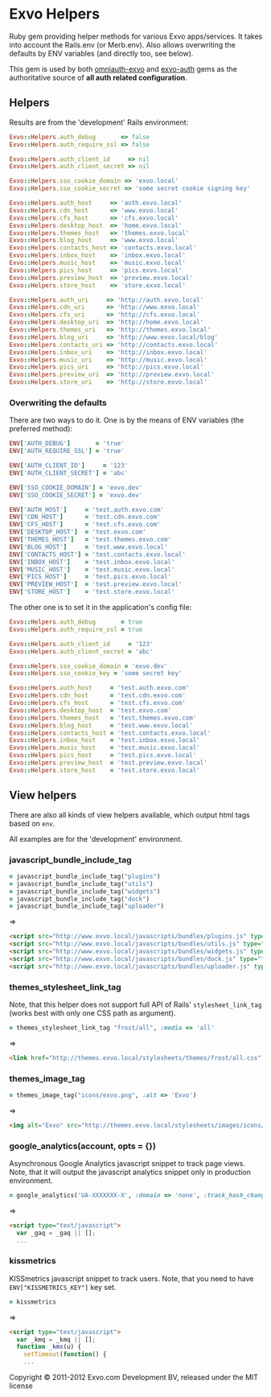 # Exvo Helpers

Ruby gem providing helper methods for various Exvo apps/services. It takes into account the Rails.env (or Merb.env). Also allows overwriting the defaults by ENV variables (and directly too, see below).

This gem is used by both [omniauth-exvo](https://github.com/Exvo/omniauth-exvo/) and [exvo-auth](https://github.com/Exvo/Auth) gems as the authoritative source of **all auth related configuration**.


## Helpers

Results are from the 'development' Rails environment:

```ruby
Exvo::Helpers.auth_debug       => false
Exvo::Helpers.auth_require_ssl => false

Exvo::Helpers.auth_client_id     => nil
Exvo::Helpers.auth_client_secret => nil

Exvo::Helpers.sso_cookie_domain => 'exvo.local'
Exvo::Helpers.sso_cookie_secret => 'some secret cookie signing key'

Exvo::Helpers.auth_host     => 'auth.exvo.local'
Exvo::Helpers.cdn_host      => 'www.exvo.local'
Exvo::Helpers.cfs_host      => 'cfs.exvo.local'
Exvo::Helpers.desktop_host  => 'home.exvo.local'
Exvo::Helpers.themes_host   => 'themes.exvo.local'
Exvo::Helpers.blog_host     => 'www.exvo.local'
Exvo::Helpers.contacts_host => 'contacts.exvo.local'
Exvo::Helpers.inbox_host    => 'inbox.exvo.local'
Exvo::Helpers.music_host    => 'music.exvo.local'
Exvo::Helpers.pics_host     => 'pics.exvo.local'
Exvo::Helpers.preview_host  => 'preview.exvo.local'
Exvo::Helpers.store_host    => 'store.exvo.local'

Exvo::Helpers.auth_uri     => 'http://auth.exvo.local'
Exvo::Helpers.cdn_uri      => 'http://www.exvo.local'
Exvo::Helpers.cfs_uri      => 'http://cfs.exvo.local'
Exvo::Helpers.desktop_uri  => 'http://home.exvo.local'
Exvo::Helpers.themes_uri   => 'http://themes.exvo.local'
Exvo::Helpers.blog_uri     => 'http://www.exvo.local/blog'
Exvo::Helpers.contacts_uri => 'http://contacts.exvo.local'
Exvo::Helpers.inbox_uri    => 'http://inbox.exvo.local'
Exvo::Helpers.music_uri    => 'http://music.exvo.local'
Exvo::Helpers.pics_uri     => 'http://pics.exvo.local'
Exvo::Helpers.preview_uri  => 'http://preview.exvo.local'
Exvo::Helpers.store_uri    => 'http://store.exvo.local'
```


### Overwriting the defaults

There are two ways to do it. One is by the means of ENV variables (the preferred method):

```ruby
ENV['AUTH_DEBUG']       = 'true'
ENV['AUTH_REQUIRE_SSL'] = 'true'

ENV['AUTH_CLIENT_ID']     = '123'
ENV['AUTH_CLIENT_SECRET'] = 'abc'

ENV['SSO_COOKIE_DOMAIN'] = 'exvo.dev'
ENV['SSO_COOKIE_SECRET'] = 'exvo.dev'

ENV['AUTH_HOST']     = 'test.auth.exvo.com'
ENV['CDN_HOST']      = 'test.cdn.exvo.com'
ENV['CFS_HOST']      = 'test.cfs.exvo.com'
ENV['DESKTOP_HOST']  = 'test.exvo.com'
ENV['THEMES_HOST']   = 'test.themes.exvo.com'
ENV['BLOG_HOST']     = 'test.www.exvo.local'
ENV['CONTACTS_HOST'] = 'test.contacts.exvo.local'
ENV['INBOX_HOST']    = 'test.inbox.exvo.local'
ENV['MUSIC_HOST']    = 'test.music.exvo.local'
ENV['PICS_HOST']     = 'test.pics.exvo.local'
ENV['PREVIEW_HOST']  = 'test.preview.exvo.local'
ENV['STORE_HOST']    = 'test.store.exvo.local'
```

The other one is to set it in the application's config file:

```ruby
Exvo::Helpers.auth_debug       = true
Exvo::Helpers.auth_require_ssl = true

Exvo::Helpers.auth_client_id     = '123'
Exvo::Helpers.auth_client_secret = 'abc'

Exvo::Helpers.sso_cookie_domain = 'exvo.dev'
Exvo::Helpers.sso_cookie_key = 'some secret key'

Exvo::Helpers.auth_host     = 'test.auth.exvo.com'
Exvo::Helpers.cdn_host      = 'test.cdn.exvo.com'
Exvo::Helpers.cfs_host      = 'test.cfs.exvo.com'
Exvo::Helpers.desktop_host  = 'test.exvo.com'
Exvo::Helpers.themes_host   = 'test.themes.exvo.com'
Exvo::Helpers.blog_host     = 'test.www.exvo.local'
Exvo::Helpers.contacts_host = 'test.contacts.exvo.local'
Exvo::Helpers.inbox_host    = 'test.inbox.exvo.local'
Exvo::Helpers.music_host    = 'test.music.exvo.local'
Exvo::Helpers.pics_host     = 'test.pics.exvo.local'
Exvo::Helpers.preview_host  = 'test.preview.exvo.local'
Exvo::Helpers.store_host    = 'test.store.exvo.local'
```


## View helpers

There are also all kinds of view helpers available, which output html tags based on `env`.

All examples are for the 'development' environment.


### javascript_bundle_include_tag

```ruby
= javascript_bundle_include_tag("plugins")
= javascript_bundle_include_tag("utils")
= javascript_bundle_include_tag("widgets")
= javascript_bundle_include_tag("dock")
= javascript_bundle_include_tag("uploader")
```

=>

```html
<script src="http://www.exvo.local/javascripts/bundles/plugins.js" type="text/javascript"></script>
<script src="http://www.exvo.local/javascripts/bundles/utils.js" type="text/javascript"></script>
<script src="http://www.exvo.local/javascripts/bundles/widgets.js" type="text/javascript"></script>
<script src="http://www.exvo.local/javascripts/bundles/dock.js" type="text/javascript"></script>
<script src="http://www.exvo.local/javascripts/bundles/uploader.js" type="text/javascript"></script>
```


### themes_stylesheet_link_tag

Note, that this helper does not support full API of Rails' `stylesheet_link_tag` (works best with only one CSS path as argument).

```ruby
= themes_stylesheet_link_tag "frost/all", :media => 'all'
```

=>

```html
<link href="http://themes.exvo.local/stylesheets/themes/frost/all.css" media="all" rel="stylesheet" type="text/css" />
```


### themes_image_tag

```ruby
= themes_image_tag("icons/exvo.png", :alt => 'Exvo')
```

=>

```html
<img alt="Exvo" src="http://themes.exvo.local/stylesheets/images/icons/exvo.png" />
```


### google_analytics(account, opts = {})

Asynchronous Google Analytics javascript snippet to track page views. Note, that it will output the javascript analytics snippet only in production environment.

```ruby
= google_analytics('UA-XXXXXXX-X', :domain => 'none', :track_hash_changes => true)
```

=>

```html
<script type="text/javascript">
  var _gaq = _gaq || [];
  ...
```


### kissmetrics

KISSmetrics javascript snippet to track users. Note, that you need to have `ENV["KISSMETRICS_KEY"]` key set.

```ruby
= kissmetrics
```

=>

```html
<script type="text/javascript">
  var _kmq = _kmq || [];
  function _kms(u) {
    setTimeout(function() {
    ...
```




Copyright © 2011-2012 Exvo.com Development BV, released under the MIT license

